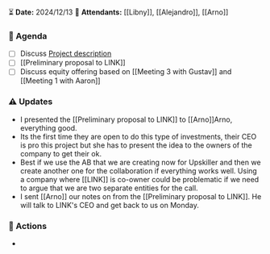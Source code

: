 ⏳ **Date:** 2024/12/13
👩 **Attendants:** [[Libny]], [[Alejandro]], [[Arno]]

### 📃 Agenda

- [ ] Discuss [Project description ](https://docs.google.com/document/d/18rs04aNBXg9iPkO8oGxhLr7NpN5W98gymZ3AQvNqzNc/edit?usp=drive_link)
- [ ] [[Preliminary proposal to LINK]]
- [ ] Discuss equity offering based on [[Meeting 3 with Gustav]] and [[Meeting 1 with Aaron]]

### ⚠️ Updates

- I presented the [[Preliminary proposal to LINK]] to [[Arno]]Arno, everything good. 
- Its the first time they are open to do this type of investments, their CEO is pro this project but she has to present the idea to the owners of the company to get their ok. 
- Best if we use the AB that we are creating now for Upskiller and then we create another one for the collaboration if everything works well. Using a company where [[LINK]] is co-owner could be problematic if we need to argue that we are two separate entities for the call.
- I sent [[Arno]] our notes on from the [[Preliminary proposal to LINK]]. He will talk to LINK's CEO and get back to us on Monday.

### 🚀 Actions

- 